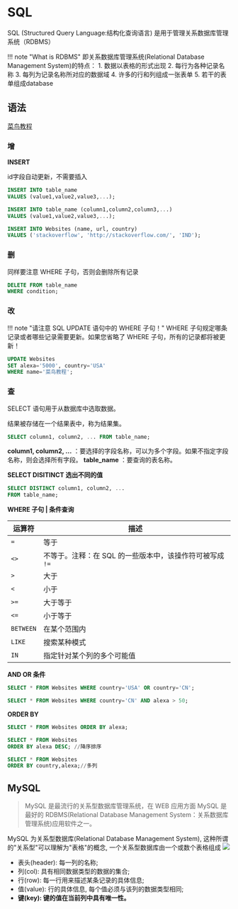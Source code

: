 # SQL
SQL (Structured Query Language:结构化查询语言) 是用于管理关系数据库管理系统（RDBMS）

!!! note "What is RDBMS"
    即关系数据库管理系统(Relational Database Management System)的特点：
    1. 数据以表格的形式出现
    2. 每行为各种记录名称
    3. 每列为记录名称所对应的数据域
    4. 许多的行和列组成一张表单
    5. 若干的表单组成database
## 语法
[菜鸟教程](https://www.runoob.com/sql/sql-tutorial.html)
### 增

**INSERT**

id字段自动更新，不需要插入
```sql
INSERT INTO table_name
VALUES (value1,value2,value3,...);

INSERT INTO table_name (column1,column2,column3,...)
VALUES (value1,value2,value3,...);

INSERT INTO Websites (name, url, country)
VALUES ('stackoverflow', 'http://stackoverflow.com/', 'IND');
```
### 删

同样要注意 WHERE 子句，否则会删除所有记录

```sql
DELETE FROM table_name
WHERE condition;
```

### 改

!!! note "请注意 SQL UPDATE 语句中的 WHERE 子句！"
    WHERE 子句规定哪条记录或者哪些记录需要更新。如果您省略了 WHERE 子句，所有的记录都将被更新！


```sql
UPDATE Websites 
SET alexa='5000', country='USA' 
WHERE name='菜鸟教程';
```
 
### 查
SELECT 语句用于从数据库中选取数据。

结果被存储在一个结果表中，称为结果集。

```sql
SELECT column1, column2, ... FROM table_name;
```
**column1, column2, ...** ：要选择的字段名称，可以为多个字段。如果不指定字段名称，则会选择所有字段。
**table_name** ：要查询的表名称。

**SELECT DISITINCT 选出不同的值**
```sql
SELECT DISTINCT column1, column2, ...
FROM table_name;
```

**WHERE 子句 | 条件查询**

|运算符|描述|
|---|---|
|`=`|	等于|
|`<>`|	不等于。注释：在 SQL 的一些版本中，该操作符可被写成 `!=`|
|`>`|	大于|
|`<`|	小于|
|`>=`|	大于等于|
|`<=`|小于等于|
|`BETWEEN`|	在某个范围内|
|`LIKE`|	搜索某种模式|
|`IN`|	指定针对某个列的多个可能值|

**AND OR 条件**

```sql
SELECT * FROM Websites WHERE country='USA' OR country='CN';

SELECT * FROM Websites WHERE country='CN' AND alexa > 50;
```


**ORDER BY**

```sql
SELECT * FROM Websites ORDER BY alexa;

SELECT * FROM Websites
ORDER BY alexa DESC; //降序排序

SELECT * FROM Websites
ORDER BY country,alexa;//多列
```
## MySQL

> MySQL 是最流行的关系型数据库管理系统，在 WEB 应用方面 MySQL 是最好的 RDBMS(Relational Database Management System：关系数据库管理系统)应用软件之一。


MySQL 为关系型数据库(Relational Database Management System), 这种所谓的"关系型"可以理解为"表格"的概念, 一个关系型数据库由一个或数个表格组成
![](https://philfan-pic.oss-cn-beijing.aliyuncs.com/img/20240702184602.png)
- 表头(header): 每一列的名称;
- 列(col): 具有相同数据类型的数据的集合;
- 行(row): 每一行用来描述某条记录的具体信息;
- 值(value): 行的具体信息, 每个值必须与该列的数据类型相同;
- **键(key): 键的值在当前列中具有唯一性。**
